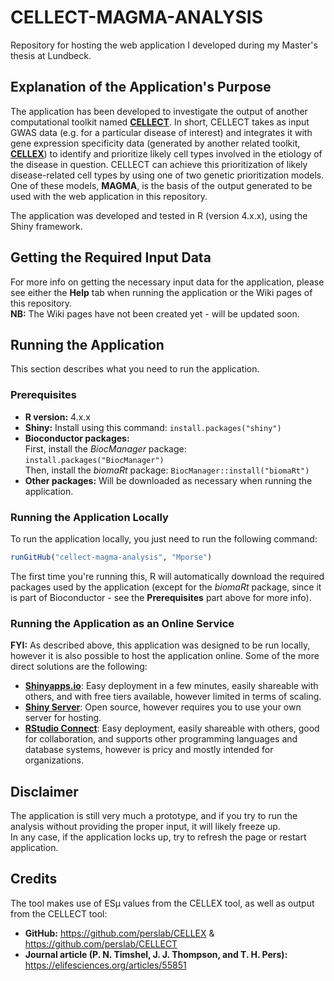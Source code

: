 # CELLECT-MAGMA-ANALYSIS
Repository for hosting the web application I developed during my Master's thesis at Lundbeck.  

## Explanation of the Application's Purpose
The application has been developed to investigate the output of another computational toolkit named [**CELLECT**](https://github.com/perslab/CELLECT). In short, CELLECT takes as input GWAS data (e.g. for a particular disease of interest) and integrates it with gene expression specificity data (generated by another related toolkit, [**CELLEX**](https://github.com/perslab/CELLEX)) to identify and prioritize likely cell types involved in the etiology of the disease in question. CELLECT can achieve this prioritization of likely disease-related cell types by using one of two genetic prioritization models. One of these models, **MAGMA**, is the basis of the output generated to be used with the web application in this repository.  

The application was developed and tested in R (version 4.x.x), using the Shiny framework.  

## Getting the Required Input Data
For more info on getting the necessary input data for the application, please see either the **Help** tab when running the application or the Wiki pages of this repository.  
**NB:** The Wiki pages have not been created yet - will be updated soon.

## Running the Application  
This section describes what you need to run the application.  

### Prerequisites  
- **R version:** 4.x.x
- **Shiny:** Install using this command: `install.packages("shiny")`
- **Bioconductor packages:**  
First, install the _BiocManager_ package: `install.packages("BiocManager")`  
Then, install the _biomaRt_ package: `BiocManager::install("biomaRt")`  
- **Other packages:** Will be downloaded as necessary when running the application.

### Running the Application Locally
To run the application locally, you just need to run the following command:  
```R
runGitHub("cellect-magma-analysis", "Mporse")
```
The first time you're running this, R will automatically download the required packages used by the application (except for the _biomaRt_ package, since it is part of Bioconductor - see the **Prerequisites** part above for more info).

### Running the Application as an Online Service  
**FYI:** As described above, this application was designed to be run locally, however it is also possible to host the application online. Some of the more direct solutions are the following:
- [**Shinyapps.io**](https://www.shinyapps.io/): Easy deployment in a few minutes, easily shareable with others, and with free tiers available, however limited in terms of scaling.
- [**Shiny Server**](https://www.rstudio.com/products/shiny/shiny-server/): Open source, however requires you to use your own server for hosting.
- [**RStudio Connect**](https://www.rstudio.com/products/connect/): Easy deployment, easily shareable with others, good for collaboration, and supports other programming languages and database systems, however is pricy and mostly intended for organizations.

## Disclaimer
The application is still very much a prototype, and if you try to run the analysis without providing the proper input, it will likely freeze up.  
In any case, if the application locks up, try to refresh the page or restart application.

## Credits
The tool makes use of ESµ values from the CELLEX tool, as well as output from the CELLECT tool:
- **GitHub:** https://github.com/perslab/CELLEX & https://github.com/perslab/CELLECT
- **Journal article (P. N. Timshel, J. J. Thompson, and T. H. Pers):** https://elifesciences.org/articles/55851
